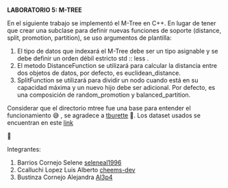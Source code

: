 **LABORATORIO 5: M-TREE**

En el siguiente trabajo se implementó el M-Tree en C++.  En lugar de tener que crear una subclase para definir nuevas funciones de soporte (distance, split, promotion, partition), se uso argumentos de plantilla:

1. El tipo de datos que indexará el M-Tree debe ser un tipo asignable y se debe definir un orden débil estricto std :: less <Data>.
2. El metodo DistanceFunction se utilizará para calcular la distancia entre dos objetos de datos, por defecto, es euclidean_distance.
3. SplitFunction se utilizará para dividir un nodo cuando está en su capacidad máxima y un nuevo hijo debe ser adicional. Por defecto, es una composición de random_promotion y
balanced_partition.

Considerar que el directorio mtree fue una base para entender el funcionamiento 😅 , se agradece a [tburette](https://github.com/tburette/mtree) 🥰. Los dataset usados se encuentran en este [link](https://www.worldometers.info/coronavirus/) 

🤩

Integrantes:

1. Barrios Cornejo Selene [seleneal1996](https://github.com/seleneal1996)
2. Ccalluchi Lopez Luis Alberto [cheems-dev](https://github.com/cheems-dev)
3. Bustinza Cornejo Alejandra [Al3p4](https://github.com/Al3p4)
